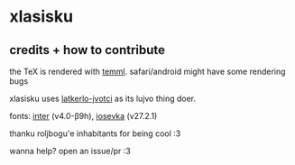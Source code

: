 # xlasisku

## credits + how to contribute

the TeX is rendered with [temml](https://github.com/ronkok/Temml). safari/android might have some rendering bugs

xlasisku uses [latkerlo-jvotci](https://github.com/latkerlo/latkerlo-jvotci) as its lujvo thing doer.

fonts: [inter](https://github.com/rsms/inter) (v4.0-β9h), [iosevka](https://github.com/be5invis/Iosevka) (v27.2.1)

thanku roljbogu'e inhabitants for being cool :3

wanna help? open an issue/pr :3
